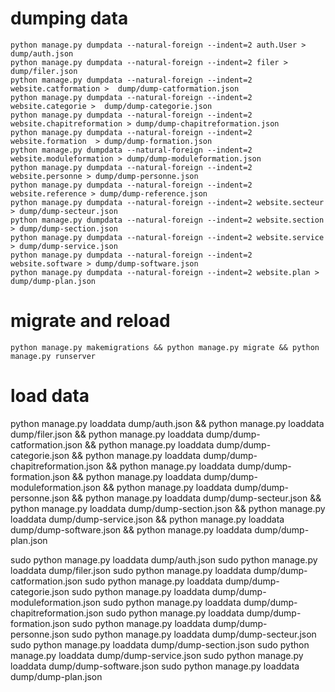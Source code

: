 # dumping data



~~~
python manage.py dumpdata --natural-foreign --indent=2 auth.User > dump/auth.json
python manage.py dumpdata --natural-foreign --indent=2 filer >  dump/filer.json
python manage.py dumpdata --natural-foreign --indent=2 website.catformation >  dump/dump-catformation.json
python manage.py dumpdata --natural-foreign --indent=2 website.categorie >  dump/dump-categorie.json
python manage.py dumpdata --natural-foreign --indent=2 website.chapitreformation > dump/dump-chapitreformation.json
python manage.py dumpdata --natural-foreign --indent=2 website.formation  > dump/dump-formation.json
python manage.py dumpdata --natural-foreign --indent=2 website.moduleformation > dump/dump-moduleformation.json
python manage.py dumpdata --natural-foreign --indent=2 website.personne > dump/dump-personne.json
python manage.py dumpdata --natural-foreign --indent=2 website.reference > dump/dump-reference.json
python manage.py dumpdata --natural-foreign --indent=2 website.secteur > dump/dump-secteur.json
python manage.py dumpdata --natural-foreign --indent=2 website.section > dump/dump-section.json
python manage.py dumpdata --natural-foreign --indent=2 website.service > dump/dump-service.json
python manage.py dumpdata --natural-foreign --indent=2 website.software > dump/dump-software.json
python manage.py dumpdata --natural-foreign --indent=2 website.plan > dump/dump-plan.json
~~~


# migrate and reload
~~~
python manage.py makemigrations && python manage.py migrate && python manage.py runserver
~~~

# load data

python manage.py loaddata dump/auth.json && python manage.py loaddata dump/filer.json && python manage.py loaddata  dump/dump-catformation.json && python manage.py loaddata dump/dump-categorie.json && python manage.py loaddata dump/dump-chapitreformation.json && python manage.py loaddata dump/dump-formation.json && python manage.py loaddata dump/dump-moduleformation.json && python manage.py loaddata dump/dump-personne.json && python manage.py loaddata dump/dump-secteur.json && python manage.py loaddata dump/dump-section.json && python manage.py loaddata dump/dump-service.json && python manage.py loaddata dump/dump-software.json && python manage.py loaddata dump/dump-plan.json 


sudo python manage.py loaddata dump/auth.json
sudo python manage.py loaddata dump/filer.json 
sudo python manage.py loaddata dump/dump-catformation.json
sudo python manage.py loaddata dump/dump-categorie.json
sudo python manage.py loaddata dump/dump-moduleformation.json
sudo python manage.py loaddata dump/dump-chapitreformation.json
sudo python manage.py loaddata dump/dump-formation.json
sudo python manage.py loaddata dump/dump-personne.json
sudo python manage.py loaddata dump/dump-secteur.json
sudo python manage.py loaddata dump/dump-section.json
sudo python manage.py loaddata dump/dump-service.json 
sudo python manage.py loaddata dump/dump-software.json 
sudo python manage.py loaddata dump/dump-plan.json 



